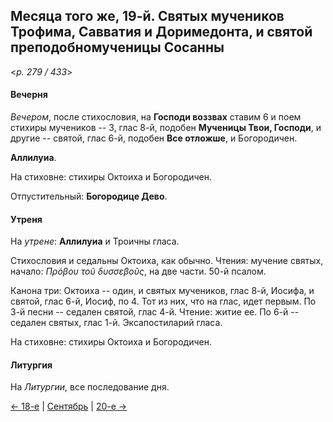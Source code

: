 
## Месяца того же, 19-й. Святых мучеников Трофима, Савватия и Доримедонта, и святой преподобномученицы Сосанны 

<*p. 279 / 433*>

#### Вечерня

*Вечером*, после стихословия, на **Господи воззвах** ставим 6 и поем стихиры мучеников -- 3, глас 8-й, 
подобен **Мученицы Твои, Господи**, и другие -- святой, глас 6-й, подобен **Все отложше**, и Богородичен. 

**Аллилуиа**. 

На стиховне: стихиры Октоиха и Богородичен. 

Отпустительный: **Богородице Дево**.

#### Утреня

На *утрене*: **Аллилуиа** и Троичны гласа. 

Стихословия и седальны Октоиха, как обычно. 
Чтения: мучение святых, начало: *Πρόβου τοῦ δυσσεβοῦς*, на две части. 50-й псалом.

Канона три: Октоиха -- один, и святых мучеников, глас 8-й, Иосифа, и святой, глас 6-й, Иосиф, по 4.
Тот из них, что на глас, идет первым.
По 3-й песни -- седален святой, глас 4-й. Чтение: житие ее. 
По 6-й -- седален святых, глас 1-й. 
Эксапостиларий гласа.

На стиховне: стихиры Октоиха и Богородичен. 

#### Литургия

На *Литургии*, все последование дня.

[← 18-е](09_18_EUR.ru.md) | [Сентябрь](README.md#19-й) | [20-е →](09_20_EUR.ru.md)

